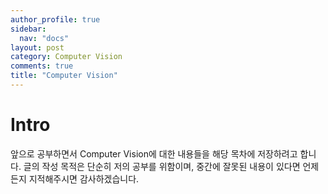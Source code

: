 ```yaml
---
author_profile: true
sidebar:
  nav: "docs"
layout: post
category: Computer Vision
comments: true
title: "Computer Vision"
---
```


# Intro
앞으로 공부하면서 Computer Vision에 대한 내용들을 해당 목차에 저장하려고 합니다.
글의 작성 목적은 단순히 저의 공부를 위함이며, 중간에 잘못된 내용이 있다면 언제든지 지적해주시면 감사하겠습니다.
